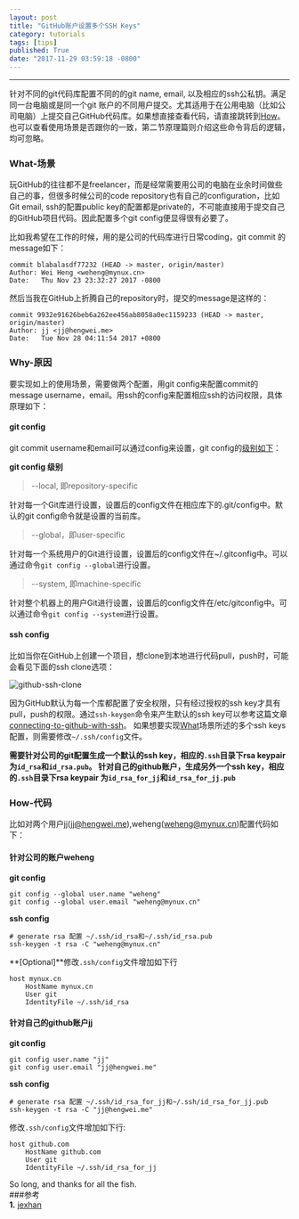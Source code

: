 ```yaml
---
layout: post
title: "GitHub账户设置多个SSH Keys"
category: tutorials
tags: [tips]
published: True
date: "2017-11-29 03:59:18 -0800"
---
```

---
针对不同的git代码库配置不同的的git name, email, 以及相应的ssh公私钥。满足同一台电脑或是同一个git 账户的不同用户提交。尤其适用于在公用电脑（比如公司电脑）上提交自己GitHub代码库。如果想直接查看代码，请直接跳转到[How](#how)。也可以查看使用场景是否跟你的一致，第二节原理篇则介绍这些命令背后的逻辑，均可忽略。

<!--more-->

### What-场景
玩GitHub的往往都不是freelancer，而是经常需要用公司的电脑在业余时间做些自己的事，但很多时候公司的code repository也有自己的configuration，比如Git email, ssh的配置public key的配置都是private的，不可能直接用于提交自己的GitHub项目代码。因此配置多个git config便显得很有必要了。

比如我希望在工作的时候，用的是公司的代码库进行日常coding，git commit 的message如下：  

```
commit blabalasdf77232 (HEAD -> master, origin/master)
Author: Wei Heng <weheng@mynux.cn>
Date:   Thu Nov 23 23:32:27 2017 -0800
```
然后当我在GitHub上折腾自己的repository时，提交的message是这样的：

```
commit 9932e91626beb6a262ee456ab8058a0ec1159233 (HEAD -> master, origin/master)
Author: jj <jj@hengwei.me>
Date:   Tue Nov 28 04:11:54 2017 +0800
```
### Why-原因
要实现如上的使用场景，需要做两个配置，用git config来配置commit的message username，email。用ssh的config来配置相应ssh的访问权限，具体原理如下：
#### git config
git commit username和email可以通过config来设置，git config的[级别如下](https://www.atlassian.com/git/tutorials/setting-up-a-repository/git-config)：

**git config 级别**
> --local, 即repository-specific

针对每一个Git库进行设置，设置后的config文件在相应库下的.git/config中。默认的git config命令就是设置的当前库。

> --global，即user-specific

针对每一个系统用户的Git进行设置，设置后的config文件在~/.gitconfig中。可以通过命令`git config --global`进行设置。

> --system, 即machine-specific

针对整个机器上的用户Git进行设置，设置后的config文件在/etc/gitconfig中。可以通过命令`git config --system`进行设置。

#### ssh config
比如当你在GitHub上创建一个项目，想clone到本地进行代码pull，push时，可能会看见下面的ssh clone选项：  

![github-ssh-clone]({{site.cdnurl}}/assets/img/post/github-ssh-key-config.png)

因为GitHub默认为每一个库都配置了安全权限，只有经过授权的ssh key才具有pull，push的权限。通过`ssh-keygen`命令来产生默认的ssh key可以参考这篇文章[connecting-to-github-with-ssh](https://help.github.com/articles/connecting-to-github-with-ssh/)。
如果想要实现[What](#what)场景所述的多个ssh keys配置，则需要修改`~/.ssh/config`文件。

__需要针对公司的git配置生成一个默认的ssh key，相应的`.ssh`目录下rsa keypair 为`id_rsa`和`id_rsa.pub`。
针对自己的github账户，生成另外一个ssh key，相应的`.ssh`目录下rsa keypair 为`id_rsa_for_jj`和`id_rsa_for_jj.pub`__

### How-代码
比如对两个用户jj(jj@hengwei.me),weheng(weheng@mynux.cn)配置代码如下：

#### 针对公司的账户weheng

**git config**

```shell
git config --global user.name "weheng"
git config --global user.email "weheng@mynux.cn"
```
**ssh config**

```shell
# generate rsa 配置 ~/.ssh/id_rsa和~/.ssh/id_rsa.pub
ssh-keygen -t rsa -C "weheng@mynux.cn"
```
**[Optional]**修改`.ssh/config`文件增加如下行

```
host mynux.cn
	HostName mynux.cn
	User git
	IdentityFile ~/.ssh/id_rsa
```
#### 针对自己的github账户jj
**git config**

```shell
git config user.name "jj"
git config user.email "jj@hengwei.me"
```
**ssh config**

```shell
# generate rsa 配置 ~/.ssh/id_rsa_for_jj和~/.ssh/id_rsa_for_jj.pub
ssh-keygen -t rsa -C "jj@hengwei.me"
```
修改`.ssh/config`文件增加如下行:

```
host github.com
	HostName github.com
	User git
	IdentityFile ~/.ssh/id_rsa_for_jj
```
So long, and thanks for all the fish.   
###参考  
**1.** [jexhan](https://gist.github.com/jexchan/2351996)  
